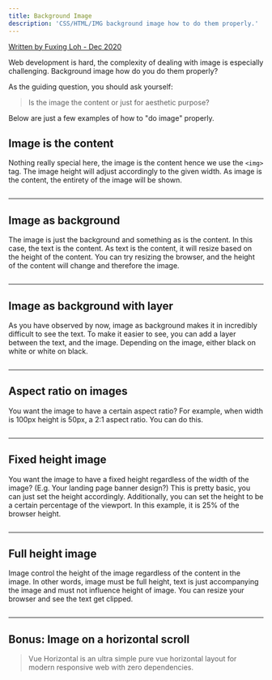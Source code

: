 ```yaml
---
title: Background Image
description: 'CSS/HTML/IMG background image how to do them properly.'
---
```


[Written by Fuxing Loh - Dec 2020](https://fuxing.dev)

Web development is hard, the complexity of dealing with image is especially challenging.
Background image how do you do them properly?

As the guiding question, you should ask yourself:

> Is the image the content or just for aesthetic purpose?

Below are just a few examples of how to "do image" properly.

## Image is the content

Nothing really special here, the image is the content hence we use the `<img>` tag. 
The image height will adjust accordingly to the given width.
As image is the content, the entirety of the image will be shown. 

```vue[] import=image-is-the-content.vue
```

---

## Image as background

The image is just the background and something as is the content.
In this case, the text is the content.
As text is the content, it will resize based on the height of the content.
You can try resizing the browser, and the height of the content will change and therefore the image.

```vue[] import=image-as-background.vue
```

---

## Image as background with layer

As you have observed by now, image as background makes it in incredibly difficult to see the text.
To make it easier to see, you can add a layer between the text, and the image.
Depending on the image, either black on white or white on black.

```vue[] import=image-as-background-layer.vue
```

---

## Aspect ratio on images

You want the image to have a certain aspect ratio?
For example, when width is 100px height is 50px, a 2:1 aspect ratio.
You can do this.

```vue[] import=aspect-ratio.vue
```

---

## Fixed height image

You want the image to have a fixed height regardless of the width of the image?
(E.g. Your landing page banner design?)
This is pretty basic, you can just set the height accordingly.
Additionally, you can set the height to be a certain percentage of the viewport. 
In this example, it is 25% of the browser height.

```vue[] import=fixed-height.vue
```

---

## Full height image

Image control the height of the image regardless of the content in the image.
In other words, image must be full height, text is just accompanying the image and must not influence height of image.
You can resize your browser and see the text get clipped.

```vue[] import=image-text-content.vue
```

---

## Bonus: Image on a horizontal scroll

> Vue Horizontal is an ultra simple pure vue horizontal layout for modern responsive web with zero dependencies.

```vue[] import=horizontal.vue
```
